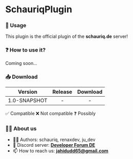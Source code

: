 # SchauriqPlugin

### 🙌 Usage

This plugin is the official plugin of the **schauriq.de** server! 

### ❓ How to use it?

Coming soon...

### 📥 Download

|  Version 		|  	Release 		| Download   
|-------------|:-------------:|:-------------:|
|   1.0-SNAPSHOT		|   	- 				|  	-

✅ Compatible ❌ Not compatible ❓ Possibly

### 👨‍💻 About us

- 👨‍💻	Authors: 	schauriq, renaxdev, ju_dev
- 👾 Discord server: **[Developer Forum DE](https://discord.gg/urvsvPqQ3T)**
- 📫 How to reach us: **[jahidudd65@gmail.com](mailto:jahidudd65@gmail.com)**
